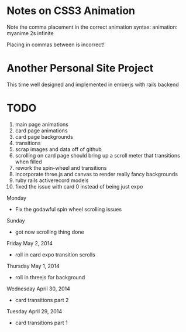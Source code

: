 Notes on CSS3 Animation
=
Note the comma placement in the correct animation syntax:
animation: myanime 2s infinite

Placing in commas between is incorrect!

Another Personal Site Project
=
This time well designed and implemented in emberjs with rails backend

TODO
=
1. main page animations
2. card page animations
3. card page backgrounds
4. transitions
5. scrap images and data off of github
6. scrolling on card page should bring up a scroll meter that transitions when filled
7. rework the spin-wheel and transitions
8. incorporate three.js and canvas to render really fancy backgrounds
9. ruby rails activerecord models
10. fixed the issue with card 0 instead of being just expo

Monday
+ Fix the godawful spin wheel scrolling issues

Sunday
- got now scrolling thing done

Friday May 2, 2014
+ roll in card expo transition scrolls

Thursday May 1, 2014
+ roll in threejs for background

Wednesday April 30, 2014
+ card transitions part 2

Tuesday April 29, 2014
- card transitions part 1